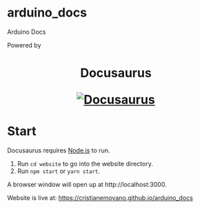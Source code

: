 # arduino_docs
Arduino Docs

Powered by
<h1 align="center">
  <p align="center">Docusaurus</p>
  <a href="https://docusaurus.io"><img src="https://docusaurus.io/img/slash-introducing.svg" alt="Docusaurus"></a>
</h1>

# Start
Docusaurus requires [Node.js](https://nodejs.org/) to run.

1. Run ```cd website``` to go into the website directory.
2. Run ```npm start``` or ```yarn start```.

A browser window will open up at http://localhost:3000.

Website is live at: https://cristianemoyano.github.io/arduino_docs
